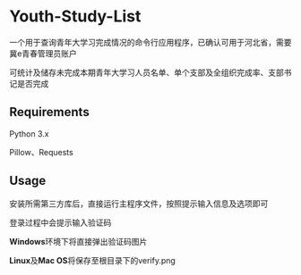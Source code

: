 # Youth-Study-List
一个用于查询青年大学习完成情况的命令行应用程序，已确认可用于河北省，需要冀e青春管理员账户

可统计及储存未完成本期青年大学习人员名单、单个支部及全组织完成率、支部书记是否完成
## Requirements
Python 3.x

Pillow、Requests
## Usage
安装所需第三方库后，直接运行主程序文件，按照提示输入信息及选项即可

登录过程中会提示输入验证码

**Windows**环境下将直接弹出验证码图片

**Linux**及**Mac OS**将保存至根目录下的verify.png
